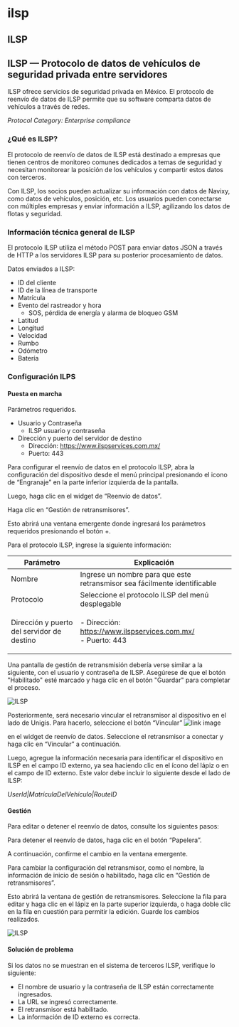 # ilsp

## ILSP

## ILSP — Protocolo de datos de vehículos de seguridad privada entre servidores

ILSP ofrece servicios de seguridad privada en México. El protocolo de reenvío de datos de ILSP permite que su software comparta datos de vehículos a través de redes.

_Protocol Category: Enterprise compliance_

### ¿Qué es ILSP?

El protocolo de reenvío de datos de ILSP está destinado a empresas que tienen centros de monitoreo comunes dedicados a temas de seguridad y necesitan monitorear la posición de los vehículos y compartir estos datos con terceros.

Con ILSP, los socios pueden actualizar su información con datos de Navixy, como datos de vehículos, posición, etc. Los usuarios pueden conectarse con múltiples empresas y enviar información a ILSP, agilizando los datos de flotas y seguridad.

### Información técnica general de ILSP

El protocolo ILSP utiliza el método POST para enviar datos JSON a través de HTTP a los servidores ILSP para su posterior procesamiento de datos.

Datos enviados a ILSP:

* ID del cliente
* ID de la línea de transporte
* Matrícula
* Evento del rastreador y hora
  * SOS, pérdida de energía y alarma de bloqueo GSM
* Latitud
* Longitud
* Velocidad
* Rumbo
* Odómetro
* Batería

### Configuración ILPS

#### Puesta en marcha

Parámetros requeridos.

* Usuario y Contraseña
  * ILSP usuario y contraseña
* Dirección y puerto del servidor de destino
  * Dirección: https://www.ilspservices.com.mx/
  * Puerto: 443

Para configurar el reenvío de datos en el protocolo ILSP, abra la configuración del dispositivo desde el menú principal presionando el icono de “Engranaje” en la parte inferior izquierda de la pantalla.

Luego, haga clic en el widget de “Reenvío de datos”.

Haga clic en “Gestión de retransmisores”.

Esto abrirá una ventana emergente donde ingresará los parámetros requeridos presionando el botón +.

Para el protocolo ILSP, ingrese la siguiente información:

| Parámetro                                  | Explicación                                                                                                          |
| ------------------------------------------ | -------------------------------------------------------------------------------------------------------------------- |
| Nombre                                     | Ingrese un nombre para que este retransmisor sea fácilmente identificable                                            |
| Protocolo                                  | Seleccione el protocolo ILSP del menú desplegable                                                                    |
| Dirección y puerto del servidor de destino | <p>- Dirección: <a href="https://www.ilspservices.com.mx/">https://www.ilspservices.com.mx/</a><br>- Puerto: 443</p> |

Una pantalla de gestión de retransmisión debería verse similar a la siguiente, con el usuario y contraseña de ILSP. Asegúrese de que el botón "Habilitado" esté marcado y haga clic en el botón "Guardar" para completar el proceso.

![ILSP](https://www.navixy.com/wp-content/uploads/2022/10/image-8-600x111.png)

Posteriormente, será necesario vincular el retransmisor al dispositivo en el lado de Unigis. Para hacerlo, seleccione el botón “Vincular” ![link image](https://www.navixy.com/wp-content/uploads/2022/08/image-3.png)

en el widget de reenvío de datos. Seleccione el retransmisor a conectar y haga clic en “Vincular” a continuación.

Luego, agregue la información necesaria para identificar el dispositivo en ILSP en el campo ID externo, ya sea haciendo clic en el ícono del lápiz o en el campo de ID externo. Este valor debe incluir lo siguiente desde el lado de ILSP:

_UserId|MatrículaDelVehículo|RouteID_

#### Gestión

Para editar o detener el reenvío de datos, consulte los siguientes pasos:

Para detener el reenvío de datos, haga clic en el botón “Papelera”.

A continuación, confirme el cambio en la ventana emergente.

Para cambiar la configuración del retransmisor, como el nombre, la información de inicio de sesión o habilitado, haga clic en “Gestión de retransmisores”.

Esto abrirá la ventana de gestión de retransmisores. Seleccione la fila para editar y haga clic en el lápiz en la parte superior izquierda, o haga doble clic en la fila en cuestión para permitir la edición. Guarde los cambios realizados.

![ILSP](https://www.navixy.com/wp-content/uploads/2022/10/image-9-600x100.png)

#### Solución de problema

Si los datos no se muestran en el sistema de terceros ILSP, verifique lo siguiente:

* El nombre de usuario y la contraseña de ILSP están correctamente ingresados.
* La URL se ingresó correctamente.
* El retransmisor está habilitado.
* La información de ID externo es correcta.
